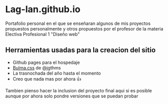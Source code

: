 # Lag-lan.github.io

Portafolio personal en el que se enseñaran algunos de mis proyectos propuestos personalmente y otros propuestos por el profesor de la materia Electiva Profesional 1 "Diseño web"

## Herramientas usadas para la creacion del sitio

* Github pages para el hospedaje
* [Bulma.css](http://bulma.io) de @jgthms
* La trasnochada del año hasta el momento
* Creo que nada mas por ahora  :thumbsup:

Tambien pienso hacer la inclusion del proyecto final aqui si es posible aunque por ahora solo pondre versiones que se puedan probar 

